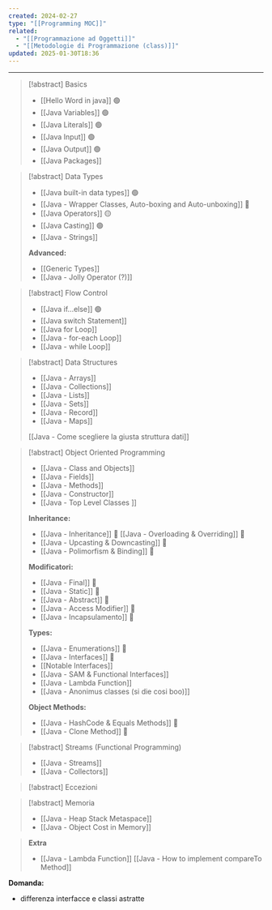 ```yaml
---
created: 2024-02-27
type: "[[Programming MOC]]"
related:
  - "[[Programmazione ad Oggetti]]"
  - "[[Metodologie di Programmazione (class)]]"
updated: 2025-01-30T18:36
---
```

---

>[!abstract] Basics
>- [[Hello Word in java]] 🟢
>- [[Java Variables]] 🟢 
>- [[Java Literals]] 🟢
>- [[Java Input]] 🟢
>- [[Java Output]] 🟢
>- [[Java Packages]] 

>[!abstract] Data Types
>- [[Java built-in data types]] 🟢
>- [[Java - Wrapper Classes, Auto-boxing and Auto-unboxing]] 🔵
>- [[Java Operators]] 🟡
>- [[Java Casting]] 🟢
>- [[Java - Strings]]
>  
>**Advanced:**
>  - [[Generic Types]]
>  - [[Java - Jolly Operator (?)]]

>[!abstract] Flow Control
>- [[Java if...else]] 🟢
>- ﻿﻿[[Java switch Statement]]
>- [[Java for Loop]]
>- [[Java - for-each Loop]]
>- [[Java - while Loop]]

>[!abstract] Data Structures
>- [[Java - Arrays]]
>- [[Java - Collections]]
>- [[Java - Lists]]
>- [[Java - Sets]]
>- [[Java - Record]]
>- [[Java - Maps]]
>  
>[[Java - Come scegliere la giusta struttura dati]]

>[!abstract] Object Oriented Programming
>- [[Java - Class and Objects]]
>- [[Java - Fields]]
>- [[Java - Methods]]
>- [[Java - Constructor]]
>- [[Java - Top Level Classes ]]
> 
> **Inheritance:**
>- [[Java - Inheritance]] 🔵
>  [[Java - Overloading & Overriding]] 🔵
>- [[Java - Upcasting & Downcasting]] 🔵
>- [[Java - Polimorfism & Binding]] 🔵
>
> **Modificatori:**
>- [[Java - Final]] 🔵
>- [[Java - Static]] 🔵
>- [[Java - Abstract]] 🔵
>- [[Java - Access Modifier]] 🔵
>- [[Java - Incapsulamento]] 🔵
> 
> **Types:**
>- [[Java - Enumerations]] 🔵
>- [[Java - Interfaces]] 🔵
>- [[Notable Interfaces]]
>- [[Java - SAM & Functional Interfaces]]
>- [[Java - Lambda Function]]
>- [[Java - Anonimus classes (si die cosi boo)]]
>
>**Object Methods:**  
>- [[Java - HashCode & Equals Methods]] 🔵
>- [[Java - Clone Method]] 🔵

>[!abstract] Streams (Functional Programming)
>- [[Java - Streams]]
>- [[Java - Collectors]]

>[!abstract] Eccezioni

>[!abstract] Memoria
>- [[Java - Heap Stack Metaspace]]
>- [[Java - Object Cost in Memory]]

>**Extra**
>- [[Java - Lambda Function]]
>  [[Java - How to implement compareTo Method]]

**Domanda:**
- differenza interfacce e classi astratte
